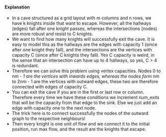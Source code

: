 #### Explanation
- In a cave structured as a grid layout with m columns and n rows, we have k knights inside that want to escape. However, all the hallways (edges) fall after one knight passes, whereas the intersections (nodes) are more robust and resist to C knights.
- We want to find how many knights will successfully exit the cave. It is easy to model this as the hallways are the edges with capacity 1 (since after one knight they fall), and the intersections are the vertices with capacity C (since after C knights they fall). Yes C capacity is weird, in the sense that an intersection can have up to 4 hallways, so yes, C > 4 is redundant. 
- Therefore we can solve this problem using vertex capacities. Nodes 0 to n*m - 1 are the vertices with inwards edges, whereas the nodes form n*m to 2*n*m - 1 are the vertices with outward edges, these two are therefore connected with edges of capacity C.
- You can exit the cave if you are in the first or last row or column. Therefore every time we have these conditions we increment num_exits that will be the capacity from that edge to the sink. Else we just add an edge with capacity one to the next node.
- The trick here is to connect successfully the nodes of the outward graph to the respective neighbours!
- Then every knight is one unit of flow and we connect it to the initial position, run max flow, and the result are the knights that escape.